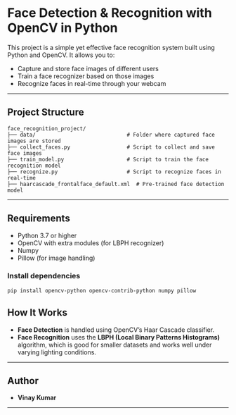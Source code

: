 
#  Face Detection & Recognition with OpenCV in Python

This project is a simple yet effective face recognition system built using Python and OpenCV. It allows you to:
- Capture and store face images of different users
- Train a face recognizer based on those images
- Recognize faces in real-time through your webcam

---

##  Project Structure

```
face_recognition_project/
├── data/                             # Folder where captured face images are stored
├── collect_faces.py                  # Script to collect and save face images
├── train_model.py                    # Script to train the face recognition model
├── recognize.py                      # Script to recognize faces in real-time
├── haarcascade_frontalface_default.xml  # Pre-trained face detection model
```

---

##  Requirements

- Python 3.7 or higher
- OpenCV with extra modules (for LBPH recognizer)
- Numpy
- Pillow (for image handling)

###  Install dependencies

```bash
pip install opencv-python opencv-contrib-python numpy pillow
```

## How It Works

- **Face Detection** is handled using OpenCV’s Haar Cascade classifier.
- **Face Recognition** uses the **LBPH (Local Binary Patterns Histograms)** algorithm, which is good for smaller datasets and works well under varying lighting conditions.

---

##  Author
 - **Vinay Kumar**

---

